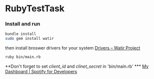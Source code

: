 # RubyTestTask

### Install and run

```bash
bundle install
sudo gem install watir
```

then install broswer drivers for your system [Drivers – Watir Project](http://watir.com/guides/drivers/)

```bash
ruby bin/main.rb
```

**Don't forget to set *client_id* and  *clinet_secret* in 'bin/main.rb'  *** [My Dashboard | Spotify for Developers](https://developer.spotify.com/dashboard/login)  
